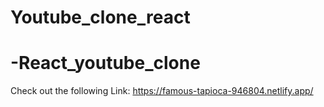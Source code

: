 # Youtube_clone_react
# -React_youtube_clone
 Check out the following Link:
 https://famous-tapioca-946804.netlify.app/
